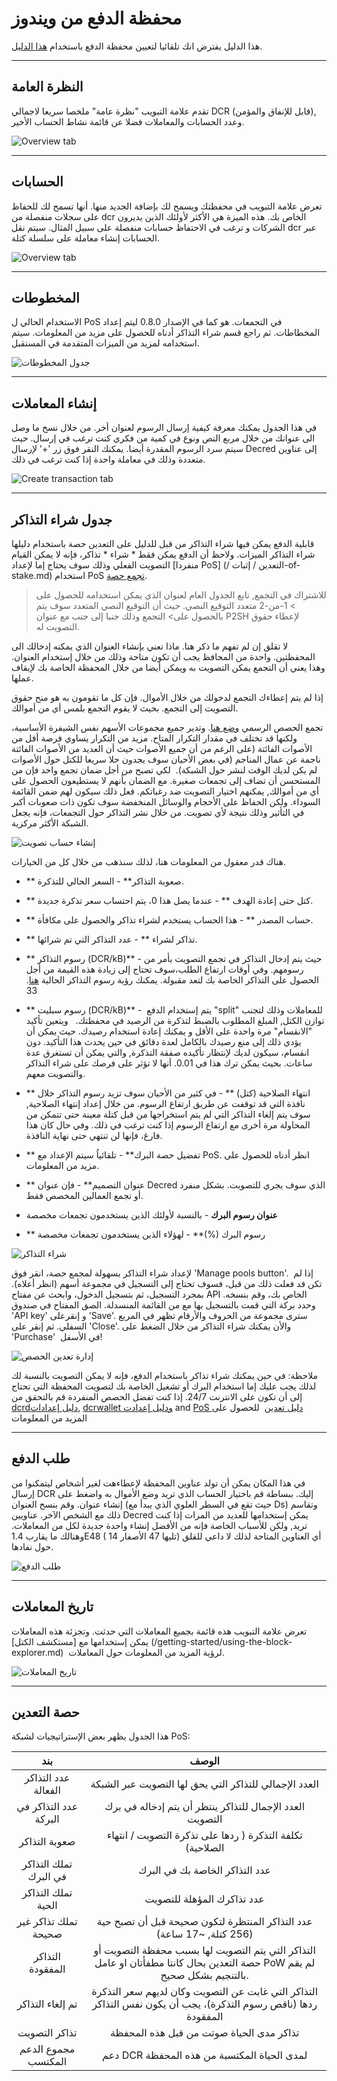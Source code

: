 # محفظة الدفع من ويندوز

هذا الدليل يفترض انك تلقائيا لتعيين محفظة الدفع باستخدام [هذا الدليل](paymetheus.md).

---

## النظرة العامة

تقدم علامة التبويب "نظرة عامة" ملخصا سريعا لاجمالي DCR (قابل للإنفاق والمؤمن), وعدد الحسابات والمعاملات  فضلا عن قائمة نشاط الحساب الأخير.

![Overview tab](/img/Paymetheus-overview.png)  

---

## الحسابات

تعرض علامة التبويب في محفظتك ويسمح لك بإضافة الجديد منها.  أنها تسمح لك للحفاظ على سجلات منفصلة من dcr الخاص بك. هذه الميزة هي الأكثر لأولئك الذين يديرون الشركات و ترغب في الاحتفاظ حسابات منفصلة على سبيل المثال. سيتم نقل dcr عبر الحسابات إنشاء معاملة على سلسلة كتلة.

![Overview tab](/img/Paymetheus-accounts.png)  

---

## المخطوطات

الاستخدام الحالي ل PoS في التجمعات. هو كما في الإصدار 0.8.0 ليتم إعداد المخطاطات.  ثم راجع قسم شراء التذاكر أدناه للحصول على مزيد من المعلومات. سيتم استخدامه لمزيد من الميزات المتقدمة في المستقبل.

![جدول المخطوطات](/img/Paymetheus-import-script.png)  

---

## إنشاء المعاملات

في هذا الجدول يمكنك معرفة كيفية إرسال الرسوم لعنوان أخر. من خلال نسخ ما وصل الى عنوانك من خلال مربع النص ونوع في كمية من فكري كنت ترغب في إرسال. حيث سيتم سرد الرسوم المقدرة أيضا. يمكنك النقر فوق زر '+' لإرسال Decred إلى عناوين متعددة وذلك في  معاملة واحدة إذا كنت ترغب في ذلك.

![Create transaction tab](/img/Paymetheus-send.png)  

---

## جدول شراء التذاكر

قابلية الدفع يمكن فيها شراء التذاكر من قبل للدليل على التعدين حصة باستخدام دليلها شراء التذاكر الميزات. ولاحظ أن الدفع يمكن فقط * شراء * تذاكر، فإنه لا يمكن القيام التصويت الفعلي وذلك سوف يحتاج إما لإعداد [منفردا PoS] (/ التعدين / إثبات-of-stake.md) استخدام PoS [تجمع حصة](/mining/proof-of-stake.md#list-of-stakepools).

> للاشتراك في التجمع, تابع الجدول العام لعنوان الذي يمكن استخدامه للحصول على > 1-من-2 متعدد التوقيع النصي. حيث أن التوقيع النصي المتعدد سوف يتم بالحصول على> التجمع   وذلك جنبا إلى جنب مع عنوان P2SH لإعطاء حقوق التصويت له.

لا تقلق إن لم تفهم ما ذكر هنا. ماذا تعني بإنشاء العنوان الذي يمكنه إدخالك الى المحفظتين. واحدة من المحافظ يجب أن تكون متاحة وذلك من خلال إستخدام العنوان. وهذا يعني أن التجمع يمكن التصويت به ويمكن أيضا من خلال المحفظة الخاصة بك لإيقاف عملها.

إذا لم يتم إعطاءك التجمع لدخولك من خلال الأموال.  فإن كل ما تقومون به هو منح حقوق التصويت إلى التجمع. بحيث لا يقوم التجمع بلمس أي من أموالك.

تجمع الحصص الرسمي  [وضع هنا](/mining/proof-of-stake.md#list-of-stakepools). وتدير جميع مجموعات الأسهم نفس الشيفرة الأساسية، ولكنها قد تختلف في مقدار التكرار المتاح.  مزيد من التكرار يساوي فرصة أقل من الأصوات الفائتة (على الرغم من أن جميع الأصوات حيث أن العديد من الأصوات الفائتة ناجمة عن عمال المناجم (في بعض الأحيان سوف يجدون حلا سريعا للكتل حول الأصوات لم يكن لديك الوقت لنشر حول الشبكة).   لكي تصبح من أجل ضمان تجمع واحد فإن من المستحسن أن تضاف إلى تجمعات صغيرة. مع الضمان بأنهم لا يستطيعون الحصول على أي من أموالك, يمكنهم اختيار التصويت ضد رغباتكم. فعل ذلك سيكون لهم ضمن القائمة السوداء. ولكن الحفاظ على الأحجام والوسائل المنخفضة سوف تكون ذات صعوبات أكبر في التأثير وذلك نتيجة لأي تصويت. من خلال نشر التذاكر حول التجمعات، فإنه يجعل الشبكة الأكثر مركزية.

![إنشاء حساب تصويت](/img/Paymetheus-create-voting-account.png)

هناك قدر معقول من المعلومات هنا، لذلك سنذهب من خلال كل من الخيارات.

* ** صعوبة التذاكر** - السعر الحالي للتذكرة.
* ** كتل حتى إعادة الهدف ** - عندما يصل هذا 0، يتم احتساب سعر تذكرة جديدة.
* ** حساب المصدر ** - هذا الحساب يستخدم لشراء تذاكر والحصول على مكافأة.
* ** تذاكر لشراء ** - عدد التذاكر التي تم شرائها.
* ** رسوم التذاكر (DCR/kB)** - حيث يتم إدخال التذاكر في تجمع التصويت بأمر من رسومهم. وفي أوقات ارتفاع الطلب،سوف تحتاج إلى زيادة هذه القيمة من أجل الحصول على التذاكر الخاصة بك لتعد مقبولة. يمكنك رؤية رسوم التذاكر الحالية  [هنا](https://www.dcrstats.com). 33
* ** رسوم سبليت  (DCR/kB)** -  يتم إستخدام الدفع "split" للمعاملات وذلك لتجنب توازن الكتل, المبلغ المطلوب بالضبط لتذكرة من الرصيد في محفظتك.   ويتعين تأكيد "الانقسام" مرة واحدة على الأقل و يمكنك إعادة استخدام رصيدك. حيث يمكن  أن يؤدي ذلك إلى منع رصيدك بالكامل لعدة دقائق في حين يحدث هذا التأكيد. دون انقسام، سيكون لديك لإنتظار تأكيده صفقة التذكرة, والتي يمكن أن تستغرق عدة ساعات. بحيث يمكن ترك هذا في 0.01. أنها لا تؤثر على فرصك على شراء التذاكر والتصويت معهم.

* ** انتهاء الصلاحية (كتل) ** - في كثير من الأحيان سوف تزيد رسوم التذاكر خلال نافذة التي قد توقفت عن طريق ارتفاع الرسوم. من خلال إعداد إنتهاء الصلاحية, سوف يتم إلغاء التذاكر التي لم يتم استخراجها من قبل كتلة معينة حتى تتمكن من المحاولة مرة أخرى مع ارتفاع الرسوم إذا كنت ترغب في ذلك. وفي حال كان هذا فارغ، فإنها لن تنتهي حتى نهاية النافذة.

* ** تفضيل حصة البرك** - تلقائياُ سيتم الإعداد مع PoS.  انظر أدناه للحصول على مزيد من المعلومات.
* ** عنوان التصميم** - فإن عنوان Decred الذي سوف يجري للتصويت. بشكل منفرد أو تجمع العمالين المخصص فقط.
* **عنوان رسوم البرك** - بالنسبة لأولئك الذين يستخدمون تجمعات مخصصة
* ** رسوم البرك (%)** - لهؤلاء الذين يستخدمون تجمعات مخصصة

![شراء التذاكر](/img/Paymetheus-ticket-purchasing.png)  

لإعداد شراء التذاكر بسهولة لمجمع حصة، انقر فوق  'Manage pools button'.  إذا لم تكن قد فعلت ذلك من قبل، فسوف تحتاج إلى التسجيل في مجموعة أسهم (انظر أعلاه). بمجرد التسجيل، ثم بتسجيل الدخول، وابحث عن مفتاح API الخاص بك، وقم بنسخه. وحدد بركة التي قمت بالتسجيل بها مع من القائمة المنسدلة. الصق المفتاح في صندوق  'API key' و إنقرعلى  'Save'. سترى مجموعة من الحروف والأرقام تظهر في المربع السفلي. ثم إنقر على 'Close'. والأن يمكنك شراء  التذاكر من خلال الضغط على  'Purchase'  في الأسفل!

![إدارة تعدين الحصص](/img/Paymetheus-manage-stake-pool.png)

ملاحظة: في حين يمكنك شراء تذاكر باستخدام الدفع، فإنه لا يمكن التصويت بالنسبة لك لذلك يجب عليك إما استخدام البرك أو تشغيل الخاصة بك لتصويت المحفظة التي تحتاج إلى أن تكون على الانترنت 24/7. إذا كنت تفضل الحصص المنفردة قم بالتحقق من [dcrdدليل إعدادات](/getting-started/user-guides/dcrd-setup.md), [dcrwallet ودليل إعدادت](/getting-started/user-guides/dcrd-setup.md) and [PoS دليل تعدين](/mining/proof-of-stake.md)  للحصول على المزيد من المعلومات

---

## طلب الدفع

في هذا المكان يمكن أن تولد عناوين المحفظة لإعطاءهت لغير أشخاص ليتمكنوا من إرسال DCR إليك. ببساطة قم باختيار الحساب الذي تريد وضع الأموال به واضغط على إنشاء عنوان. وقم بنسخ العنوان (حيث تقع في السطر العلوي الذي يبدأ مع Ds) وتقاسم ذلك مع الشخص الآخر. عناويين Decred يمكن إستخدامها للعديد من المرات إذا كنت تريد, ولكن للأسباب الخاصة فإنه من الأفضل إنشاء واحدة جديدة لكل من المعاملات. وهنالك ما يقارب  1.4E48 ( 14 تليها 47 الأصفار) أي العناوين المتاحة لذلك لا داعي للقلق حول نفادها.

![طلب الدفع](/img/Paymetheus-receive.png)  

---

## تاريخ المعاملات

تعرض علامة التبويب هذه قائمة بجميع المعاملات التي حدثت. وتجزئة هذه المعاملات يمكن إستخدامها مع [مستكشف الكتل] (/getting-started/using-the-block-explorer.md)  لرؤية المزيد من المعلومات حول المعاملات.

![تاريخ المعاملات](/img/Paymetheus-transactions.png)  

---

## حصة التعدين

هذا الجدول يظهر بعض الإستراتيجيات لشبكة PoS:

بند                         | الوصف
:-----------------------------:|:------------------------------------------------------------:
عدد التذاكر الفعالة       | العدد الإجمالي للتذاكر التي يحق لها التصويت عبر الشبكة
عدد التذاكر في البركة | العدد الإجمال للتذاكر ينتظر أن يتم إدخاله في برك التصويت
صعوبة التذاكر            | تكلفة التذكرة ( ردها على تذكرة التصويت / انتهاء الصلاحية)
تملك التذاكر في البرك     | عدد التذاكر الخاصة بك في البرك
تملك التذاكر الحية           | عدد تذاكرك المؤهلة للتصويت
تملك تذاكر غير صحيحة       | عدد التذاكر المنتظرة لتكون صحيحة قبل أن تصبح حية (256 كتلة, ~17 ساعة)
التذاكر المفقودة               | التذاكر التي يتم التصويت لها بسبب محفظة التصويت أو حصة التعدين بحال كانتا مطفأتان او عامل PoW لم يقم بالتنجيم بشكل صحيح.
تم إلغاء التذاكر              | التذاكر التي غابت عن التصويت وكان لديهم سعر التذكرة ردها (ناقص رسوم التذكرة)، يجب أن يكون نفس التذاكر المفقودة
تذاكر التصويت                | تذاكر مدى الحياة صوتت من قبل هذه المحفظة
مجموع الدعم المكتسب         | دعم DCR لمدى الحياة المكتسبة من هذه المحفظة

